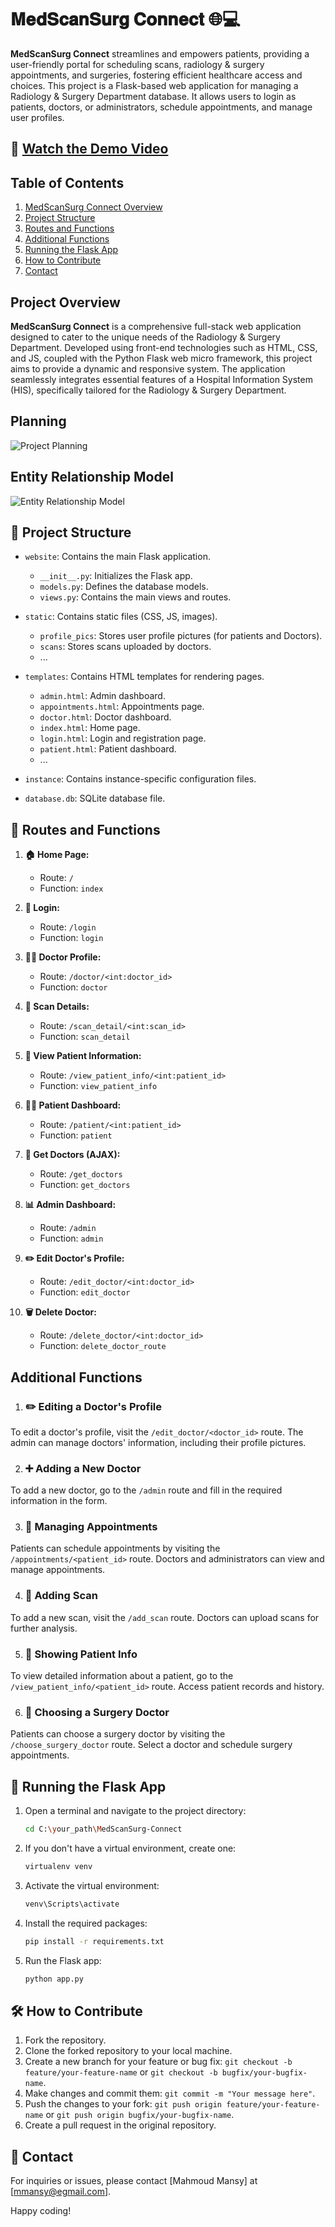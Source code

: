 # 𝐌𝐞𝐝𝐒𝐜𝐚𝐧𝐒𝐮𝐫𝐠 𝐂𝐨𝐧𝐧𝐞𝐜𝐭 🌐💻

**MedScanSurg Connect** streamlines and empowers patients, providing a user-friendly portal for scheduling scans, radiology & surgery appointments, and surgeries, fostering efficient healthcare access and choices. This project is a Flask-based web application for managing a Radiology & Surgery Department database. It allows users to login as patients, doctors, or administrators, schedule appointments, and manage user profiles.

## 🎥 [Watch the Demo Video](https://drive.google.com/file/d/1XUMfUSOsbVn4jWmsddq0c2hgfBW1Q-fT/view?usp=sharing)


## Table of Contents
1. [MedScanSurg Connect Overview](#medscansurg-connect-)
2. [Project Structure](#project-structure)
3. [Routes and Functions](#routes-and-functions)
4. [Additional Functions](#additional-functions)
5. [Running the Flask App](#running-the-flask-app)
6. [How to Contribute](#how-to-contribute)
7. [Contact](#contact)


## Project Overview
**MedScanSurg Connect** is a comprehensive full-stack web application designed to cater to the unique needs of the Radiology & Surgery Department. Developed using front-end technologies such as HTML, CSS, and JS, coupled with the Python Flask web micro framework, this project aims to provide a dynamic and responsive system. The application seamlessly integrates essential features of a Hospital Information System (HIS), specifically tailored for the Radiology & Surgery Department.

## Planning
![Project Planning](Planning/Planning.jpeg)

## Entity Relationship Model
![Entity Relationship Model](Planning/ER_model.jpg)


## 📂 Project Structure

- `website`: Contains the main Flask application.
  - `__init__.py`: Initializes the Flask app.
  - `models.py`: Defines the database models.
  - `views.py`: Contains the main views and routes.

- `static`: Contains static files (CSS, JS, images).
  - `profile_pics`: Stores user profile pictures (for patients and Doctors).
  - `scans`: Stores scans uploaded by doctors.
  - ...

- `templates`: Contains HTML templates for rendering pages.
  - `admin.html`: Admin dashboard.
  - `appointments.html`: Appointments page.
  - `doctor.html`: Doctor dashboard.
  - `index.html`: Home page.
  - `login.html`: Login and registration page.
  - `patient.html`: Patient dashboard.
  - ...

- `instance`: Contains instance-specific configuration files.

- `database.db`: SQLite database file.


## 📝 Routes and Functions

1. **🏠 Home Page:**
    - Route: `/`
    - Function: `index`

2. **🔐 Login:**
    - Route: `/login`
    - Function: `login`

3. **👨‍⚕️ Doctor Profile:**
    - Route: `/doctor/<int:doctor_id>`
    - Function: `doctor`

4. **📄 Scan Details:**
    - Route: `/scan_detail/<int:scan_id>`
    - Function: `scan_detail`

5. **👀 View Patient Information:**
    - Route: `/view_patient_info/<int:patient_id>`
    - Function: `view_patient_info`

6. **👩‍⚕️ Patient Dashboard:**
    - Route: `/patient/<int:patient_id>`
    - Function: `patient`

7. **🔄 Get Doctors (AJAX):**
    - Route: `/get_doctors`
    - Function: `get_doctors`

8. **📊 Admin Dashboard:**
    - Route: `/admin`
    - Function: `admin`

9. **✏️ Edit Doctor's Profile:**
    - Route: `/edit_doctor/<int:doctor_id>`
    - Function: `edit_doctor`

10. **🗑️ Delete Doctor:**
    - Route: `/delete_doctor/<int:doctor_id>`
    - Function: `delete_doctor_route`



## Additional Functions

1. ### ✏️ Editing a Doctor's Profile

To edit a doctor's profile, visit the `/edit_doctor/<doctor_id>` route. The admin can manage doctors' information, including their profile pictures.

2. ### ➕ Adding a New Doctor

To add a new doctor, go to the `/admin` route and fill in the required information in the form.

3. ### 📅 Managing Appointments

Patients can schedule appointments by visiting the `/appointments/<patient_id>` route. Doctors and administrators can view and manage appointments.

4. ### 📄 Adding Scan

To add a new scan, visit the `/add_scan` route. Doctors can upload scans for further analysis.

5. ### 👀 Showing Patient Info

To view detailed information about a patient, go to the `/view_patient_info/<patient_id>` route. Access patient records and history.

6. ### 🏥 Choosing a Surgery Doctor

Patients can choose a surgery doctor by visiting the `/choose_surgery_doctor` route. Select a doctor and schedule surgery appointments.



## 🚀 Running the Flask App

1. Open a terminal and navigate to the project directory:

   ```bash
   cd C:\your_path\MedScanSurg-Connect
   ```

2. If you don't have a virtual environment, create one:

   ```bash
   virtualenv venv
   ```

3. Activate the virtual environment:

   ```bash
   venv\Scripts\activate
   ```

4. Install the required packages:

   ```bash
   pip install -r requirements.txt
   ```

5. Run the Flask app:

   ```bash
   python app.py
   ```
   
## 🛠️ How to Contribute

1. Fork the repository.
2. Clone the forked repository to your local machine.
3. Create a new branch for your feature or bug fix: `git checkout -b feature/your-feature-name` or `git checkout -b bugfix/your-bugfix-name`.
4. Make changes and commit them: `git commit -m "Your message here"`.
5. Push the changes to your fork: `git push origin feature/your-feature-name` or `git push origin bugfix/your-bugfix-name`.
6. Create a pull request in the original repository.

## 📧 Contact

For inquiries or issues, please contact [Mahmoud Mansy] at [mmansy@egmail.com].

Happy coding!
